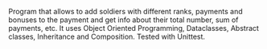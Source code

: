 Program that allows to add soldiers with different ranks, payments and bonuses to the payment and get info about their total number, sum of payments, etc.
It uses Object Oriented Programming, Dataclasses, Abstract classes, Inheritance and Composition. Tested with Unittest. 
